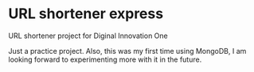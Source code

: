 # URL shortener express

URL shortener project for Diginal Innovation One

Just a practice project. Also, this was my first time using MongoDB, I am looking forward to experimenting more with it in the future.
